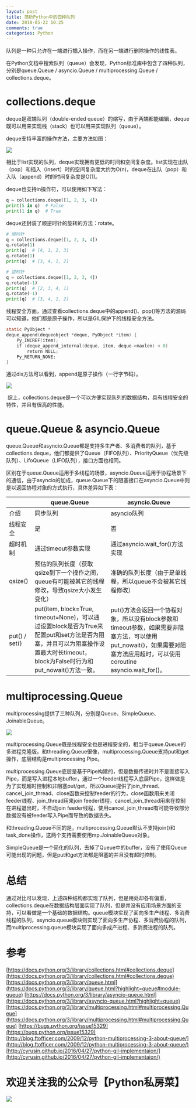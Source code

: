 ```yaml
---
layout: post
title: 简析Python中的四种队列
date: 2018-05-22 10:25
comments: true
categories: Python
---
```


队列是一种只允许在一端进行插入操作，而在另一端进行删除操作的线性表。

在Python文档中搜索队列（queue）会发现，Python标准库中包含了四种队列，分别是queue.Queue / asyncio.Queue / multiprocessing.Queue / collections.deque。

# collections.deque

deque是双端队列（double-ended queue）的缩写，由于两端都能编辑，deque既可以用来实现栈（stack）也可以用来实现队列（queue）。

deque支持丰富的操作方法，主要方法如图：

![](/upload/20180522_01.jpg)

相比于list实现的队列，deque实现拥有更低的时间和空间复杂度。list实现在出队（pop）和插入（insert）时的空间复杂度大约为O(n)，deque在出队（pop）和入队（append）时的时间复杂度是O(1)。

deque也支持in操作符，可以使用如下写法：

```python
q = collections.deque([1, 2, 3, 4])
print(5 in q)  # False
print(1 in q)  # True
```

deque还封装了顺逆时针的旋转的方法：rotate。

```python
# 顺时针
q = collections.deque([1, 2, 3, 4])
q.rotate(1)
print(q)  # [4, 1, 2, 3]
q.rotate(1)
print(q)  # [3, 4, 1, 2]

# 逆时针
q = collections.deque([1, 2, 3, 4])
q.rotate(-1)
print(q)  # [2, 3, 4, 1]
q.rotate(-1)
print(q)  # [3, 4, 1, 2]
```

线程安全方面，通过查看collections.deque中的append()、pop()等方法的源码可以知道，他们都是原子操作，所以是GIL保护下的线程安全方法。

```c
static PyObject *
deque_append(dequeobject *deque, PyObject *item) { 
    Py_INCREF(item);
    if (deque_append_internal(deque, item, deque->maxlen) < 0) 
        return NULL;
    Py_RETURN_NONE;
}
```

通过dis方法可以看到，append是原子操作（一行字节码）。

![](/upload/20180522_02.png)

 综上，collections.deque是一个可以方便实现队列的数据结构，具有线程安全的特性，并且有很高的性能。

# queue.Queue & asyncio.Queue

queue.Queue和asyncio.Queue都是支持多生产者、多消费者的队列，基于collections.deque，他们都提供了Queue（FIFO队列）、PriorityQueue（优先级队列）、LifoQueue（LIFO队列），接口方面也相同。

区别在于queue.Queue适用于多线程的场景，asyncio.Queue适用于协程场景下的通信，由于asyncio的加成，queue.Queue下的阻塞接口在asyncio.Queue中则是以返回协程对象的方式执行，具体差异如下表：

| | queue.Queue | asyncio.Queue |
| ---------------- | ------------------- | ---------------------- |
| 介绍 | 同步队列 | asyncio队列 |
| 线程安全 | 是 | 否 |
| 超时机制 | 通过timeout参数实现 | 通过asyncio.wait_for()方法实现 |
| qsize() | 预估的队列长度（获取qsize到下一个操作之间，queue有可能被其它的线程修改，导致qsize大小发生变化） | 准确的队列长度（由于是单线程，所以queue不会被其它线程修改） |
| put() / set() | put(item, block=True, timeout=None)，可以通过设置block是否为True来配置put和set方法是否为阻塞，并且可以为阻塞操作设置最大时长timeout，block为False时行为和put_nowait()方法一致。 | put()方法会返回一个协程对象，所以没有block参数和timeout参数，如果需要非阻塞方法，可以使用put_nowait()，如果需要对阻塞方法应用超时，可以使用coroutine asyncio.wait_for()。 |

# multiprocessing.Queue

multiprocessing提供了三种队列，分别是Queue、SimpleQueue、JoinableQueue。

![](/upload/20180522_03.png)

multiprocessing.Queue既是线程安全也是进程安全的，相当于queue.Queue的多进程克隆版。和threading.Queue很像，multiprocessing.Queue支持put和get操作，底层结构是multiprocessing.Pipe。

multiprocessing.Queue底层是基于Pipe构建的，但是数据传递时并不是直接写入Pipe，而是写入进程本地buffer，通过一个feeder线程写入底层Pipe，这样做是为了实现超时控制和非阻塞put/get，所以Queue提供了join_thread、cancel_join_thread、close函数来控制feeder的行为，close函数用来关闭feeder线程、join_thread用来join feeder线程，cancel_join_thread用来在控制在进程退出时，不自动join feeder线程，使用cancel_join_thread有可能导致部分数据没有被feeder写入Pipe而导致的数据丢失。

和threading.Queue不同的是，multiprocessing.Queue默认不支持join()和task_done操作，这两个支持需要使用mp.JoinableQueue对象。

SimpleQueue是一个简化的队列，去掉了Queue中的buffer，没有了使用Queue可能出现的问题，但是put和get方法都是阻塞的并且没有超时控制。

# 总结

通过对比可以发现，上述四种结构都实现了队列，但是用处却各有偏重，collections.deque在数据结构层面实现了队列，但是并没有应用场景方面的支持，可以看做是一个基础的数据结构。queue模块实现了面向多生产线程、多消费线程的队列，asyncio.queue模块则实现了面向多生产协程、多消费协程的队列，而multiprocessing.queue模块实现了面向多成产进程、多消费进程的队列。

# 参考

[https://docs.python.org/3/library/collections.html#collections.deque](https://docs.python.org/3/library/collections.html#collections.deque)
[https://docs.python.org/3/library/queue.html](https://docs.python.org/3/library/queue.html?highlight=queue#module-queue)
[https://docs.python.org/3/library/asyncio-queue.html](https://docs.python.org/3/library/asyncio-queue.html?highlight=queue)
[https://docs.python.org/3/library/multiprocessing.html#multiprocessing.Queue](https://docs.python.org/3/library/multiprocessing.html#multiprocessing.Queue)
[https://bugs.python.org/issue15329](https://bugs.python.org/issue15329)
[http://blog.ftofficer.com/2009/12/python-multiprocessing-3-about-queue/](http://blog.ftofficer.com/2009/12/python-multiprocessing-3-about-queue/)
[http://cyrusin.github.io/2016/04/27/python-gil-implementaion/](http://cyrusin.github.io/2016/04/27/python-gil-implementaion/)

# 欢迎关注我的公众号【Python私房菜】

![](/upload/wechat-qrcode.jpg)
